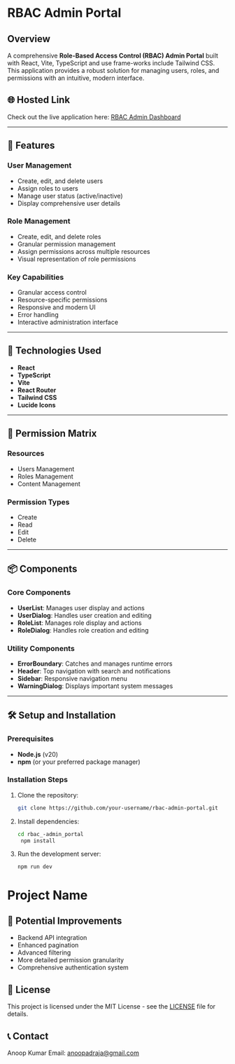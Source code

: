 # RBAC Admin Portal

##  Overview

A comprehensive **Role-Based Access Control (RBAC) Admin Portal** built with React, Vite, TypeScript and use frame-works include Tailwind CSS. This application provides a robust solution for managing users, roles, and permissions with an intuitive, modern interface.

## 🌐 Hosted Link
Check out the live application here: [RBAC Admin Dashboard](https://rbac-admin-dashboard-eta.vercel.app/)

---

## 🌟 Features

### **User Management**
- Create, edit, and delete users
- Assign roles to users
- Manage user status (active/inactive)
- Display comprehensive user details

### **Role Management**
- Create, edit, and delete roles
- Granular permission management
- Assign permissions across multiple resources
- Visual representation of role permissions

### **Key Capabilities**
- Granular access control
- Resource-specific permissions
- Responsive and modern UI
- Error handling
- Interactive administration interface

---

## 🚀 Technologies Used
- **React**
- **TypeScript**
- **Vite**
- **React Router**
- **Tailwind CSS**
- **Lucide Icons**

---

## 🔐 Permission Matrix

### **Resources**
- Users Management
- Roles Management
- Content Management

### **Permission Types**
- Create
- Read
- Edit  
- Delete

---

## 📦 Components

### **Core Components**
- **UserList**: Manages user display and actions
- **UserDialog**: Handles user creation and editing
- **RoleList**: Manages role display and actions
- **RoleDialog**: Handles role creation and editing

### **Utility Components**
- **ErrorBoundary**: Catches and manages runtime errors
- **Header**: Top navigation with search and notifications
- **Sidebar**: Responsive navigation menu
- **WarningDialog**: Displays important system messages

---

## 🛠 Setup and Installation

### **Prerequisites**
- **Node.js** (v20)
- **npm** (or your preferred package manager)

### **Installation Steps**
1. Clone the repository:
   ```bash
   git clone https://github.com/your-username/rbac-admin-portal.git

2. Install dependencies:
   ```bash
   cd rbac_-admin_portal
    npm install

3. Run the development server:
   ```bash
   npm run dev

# Project Name

## 🚧 Potential Improvements

- Backend API integration
- Enhanced pagination
- Advanced filtering
- More detailed permission granularity
- Comprehensive authentication system

## 📝 License

This project is licensed under the MIT License - see the [LICENSE](LICENSE) file for details.

## 📞 Contact

Anoop Kumar 
Email: [anoopadraja@gmail.com](mailto:anoopadraja@gmail.com)

